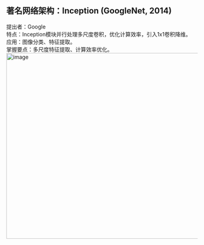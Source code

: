 ## 著名网络架构：Inception (GoogleNet, 2014)
提出者：Google  
特点：Inception模块并行处理多尺度卷积，优化计算效率，引入1x1卷积降维。  
应用：图像分类、特征提取。  
掌握要点：多尺度特征提取、计算效率优化。  
<img width="1703" height="490" alt="image" src="https://github.com/user-attachments/assets/7944d7cd-6b8f-4753-a453-38146ed9b160" />

